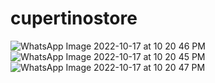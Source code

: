 # cupertinostore

![WhatsApp Image 2022-10-17 at 10 20 46 PM](https://user-images.githubusercontent.com/111416514/196236992-0ac6e289-5f33-4b89-9d05-95b6c7419f71.jpeg)
![WhatsApp Image 2022-10-17 at 10 20 45 PM](https://user-images.githubusercontent.com/111416514/196236997-5286554f-0366-4cb2-ad64-79af7274241d.jpeg)
![WhatsApp Image 2022-10-17 at 10 20 47 PM](https://user-images.githubusercontent.com/111416514/196237000-b2b0884b-9545-4dfc-b690-f020fa0895a3.jpeg)
